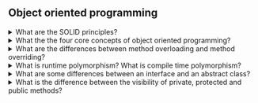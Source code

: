 ## Object oriented programming

<details>
<summary>What are the SOLID principles?</summary>

The **SOLID** principles are the following five principles:

* The Single Responsibility Principle
* The Open-Closed Principle
* The Liskov Substitution Principle
* The Interface Segregation Principle
* The Dependency Inversion Principle

**Single Responsibility Principle (SRP):**  a class should do one thing and therefore it should have only a single reason to change. For example you have a `Person` class with methods `setAge(int age)` and `print()`. The `print()` method actually violates the SRP because it contains the print logic of the `Person`. To solve this issue you can create a new class `PrintPerson` which is only responsible for printing the person information.

**Open-Closed Principle (OCP):** classes should be open for extension and closed to modification. This means it should be possible to add a new functionality to a class without changing its existing code.

For example given a `Person` class with methods `saveToFile` and `saveToDatabase`, you could create an interface with method `save(Person p)`, then two classes `SavePersonToFile` and `SavePersonToDatabase` that implement the interface above.

**Liskov Substitution Principle (LSP):** it should be possible to substitute a base class with a child class and we should have the same behavior. This is equivalent to saying that a child class should expand a base class, not restrict it. This is the basic principle of inheritance.

One example of violation of the Liskov principle is when you have a `Square` class that derives from a `Rectangle` class. Because the `Square` class has the constraint that width and height must be equal, it actually restricts the `Rectangle` class and this can lead to unexpected behaviors.

**Interface Segregation Principle (ISP):** when you have one interface with two different task, consider creating two different interfaces instead. In general The principle states that many specific interfaces are better than one general-purpose interface. You should not be forced to implement a function that you do no need.

**Dependency Inversion Principle (DIP):** a class should depend on abstractions and interfaces rather than concrete classes and functions. 

For example if you have a `Car` class that contains an instance of the `Engine` class. This means that if we add a new engine type, say Diesel engine, we need to modify the `Car` class. It would be better to have a reference to a `IEngine` interface instead. In this way the `Car` class would be decoupled from the type of `Engine`.
</details>

<details>
<summary>What the the four core concepts of object oriented programming?</summary>
The four core concepts of object oriented programming are:

* **Inheritance:** inheritance means that a child class can inherit the features of a base class and add new features.
* **Polymorphism:** polymorphism means "appearing in different forms". For example a method in a base class can be overriden in a child class. As a result we have two different forms of that method. Another example of polymorphism is that we can have the same function with different types of parameters.
* **Abstraction:** abstraction is a concept in which the code implementation is hidden away from the user. For example you can have a `Car` class implementing the `IStart` interface with the `start()` method. As users of the class we only care about `Car` implementing the `start()` method and not about any internal variable.  
* **Encapsulation:** encapsulation is a concept that refers to encapsulating some data inside a class by making it private and that data cannot be accessed from outside that class. 
</details>

<details>
<summary>What are the differences between method overloading and method overriding?</summary>
The differences between method overloading and method overriding are:

* **method overloading** is when you have a method with the same name and different parameters within the same class. For example you have
```Csharp
class myClass {
    int add(int a, int b) {return a+b;}
    int add(int a, int b, int c) {return a+b+c;}
}
```
Method overload is also called compile time polymorphism.

* **method overriding:** involves a child class deriving from a base class and that child class overrides a method of the base class. In this case the parameters must be the same. For example
```Csharp
class myBase{
    virtual public int increment(int n) { return n + 1; }
}

class myChild : myBase
{
    override public int increment(int n) { return n + 2; }
}
```
Method overriding is also called runtime polymorphism.
</details> 

<details>
<summary>What is runtime polymorphism? What is compile time polymorphism?</summary>

**Runtime polymorphism** is a process in which a call to an overridden method is resolved at runtime rather than at compile time.
Runtime polymorphism involves that a child class overrides a method of its parent class. 

**Compile time polymorphism** is when you have a class with a method with the same name but different parameters. In this case depending on the types of parameters passed, the compiler knows what version of the method it is to be called.
</details> 

<details>
<summary>What are some differences between an interface and an abstract class?</summary>

Some differences between an interface and an abstract class are:

* **Methods**: an interface can only have abstract methods while an abstract class can also have methods with a body.

* **Visibility**: all methods in an interface are public by default. An abstract class can also have private methods.

</details> 

<details>
<summary>What is the difference between the visibility of private, protected and public methods?</summary>

* **Private methods** are visibile only within the class.

* **Protected methods** are are visible within the class and also within the child classes.

* **Public methods** are visible everywhere.

</details>
